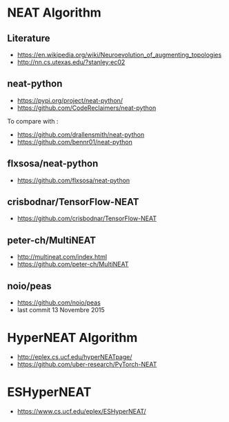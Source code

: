 # NEAT Algorithm

## Literature

* https://en.wikipedia.org/wiki/Neuroevolution_of_augmenting_topologies
* http://nn.cs.utexas.edu/?stanley:ec02

## neat-python

* https://pypi.org/project/neat-python/
* https://github.com/CodeReclaimers/neat-python

To compare with :
 
* https://github.com/drallensmith/neat-python
* https://github.com/bennr01/neat-python

## flxsosa/neat-python

* https://github.com/flxsosa/neat-python

## crisbodnar/TensorFlow-NEAT

* https://github.com/crisbodnar/TensorFlow-NEAT

## peter-ch/MultiNEAT

* http://multineat.com/index.html
* https://github.com/peter-ch/MultiNEAT

## noio/peas

* https://github.com/noio/peas
* last commit 13 Novembre 2015

# HyperNEAT Algorithm

* http://eplex.cs.ucf.edu/hyperNEATpage/
* https://github.com/uber-research/PyTorch-NEAT

# ESHyperNEAT

* https://www.cs.ucf.edu/eplex/ESHyperNEAT/